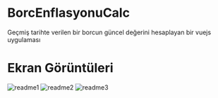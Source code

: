 # BorcEnflasyonuCalc

Geçmiş tarihte verilen bir borcun güncel değerini hesaplayan bir vuejs uygulaması

# Ekran Görüntüleri

![readme1](https://github.com/frdiersln/BorcEnflasyonuHesabi/assets/68793984/6e678aab-77f9-4812-ab90-c25c501e343f)
![readme2](https://github.com/frdiersln/BorcEnflasyonuHesabi/assets/68793984/85a0c847-184a-4446-a5fe-e515df9d5024)
![readme3](https://github.com/frdiersln/BorcEnflasyonuHesabi/assets/68793984/46269da4-07b7-4d6d-88f4-63a5dd079780)
